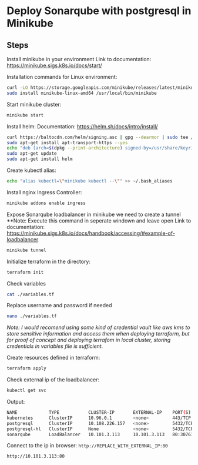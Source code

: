 # Deploy Sonarqube with postgresql in Minikube

## Steps

Install minikube in your environment
Link to documentation: https://minikube.sigs.k8s.io/docs/start/

Installation commands for Linux environment:
```bash
curl -LO https://storage.googleapis.com/minikube/releases/latest/minikube-linux-amd64
sudo install minikube-linux-amd64 /usr/local/bin/minikube
``` 

Start minikube cluster:
```bash
minikube start
```

Install helm:
Documentation: https://helm.sh/docs/intro/install/
```bash
curl https://baltocdn.com/helm/signing.asc | gpg --dearmor | sudo tee /usr/share/keyrings/helm.gpg > /dev/null
sudo apt-get install apt-transport-https --yes
echo "deb [arch=$(dpkg --print-architecture) signed-by=/usr/share/keyrings/helm.gpg] https://baltocdn.com/helm/stable/debian/ all main" | sudo tee /etc/apt/sources.list.d/helm-stable-debian.list
sudo apt-get update
sudo apt-get install helm
```
Create kubectl alias:
```bash
echo "alias kubectl=\"minikube kubectl --\"" >> ~/.bash_aliases
```

Install nginx Ingress Controller:
```bash
minikube addons enable ingress
```

Expose Sonarqube loadbalancer in minikube we need to create a tunnel
**Note: Execute this command in seperate windown and leave open
Link to documentation: https://minikube.sigs.k8s.io/docs/handbook/accessing/#example-of-loadbalancer


```bash
minikube tunnel
```

Initialize terraform in the directory:

```bash
terraform init
```

Check variables
```bash
cat ./variables.tf
```

Replace username and password if needed
```bash
nano ./variables.tf
```

*Note: I would recomend using some kind of credential vault like aws kms to store sensitive information and access them when deploying terraform, but for proof of concept and deploying terrafom in local cluster, storing credentials in variables file is sufficient.*

Create resources defined in terraform:
```bash
terraform apply
```

Check external ip of the loadbalancer:
```bash
kubectl get svc
```
Output:
```bash
NAME            TYPE           CLUSTER-IP       EXTERNAL-IP    PORT(S)                       AGE
kubernetes      ClusterIP      10.96.0.1        <none>         443/TCP                       10h
postgresql      ClusterIP      10.108.226.157   <none>         5432/TCP                      8m48s
postgresql-hl   ClusterIP      None             <none>         5432/TCP                      8m48s
sonarqube       LoadBalancer   10.101.3.113     10.101.3.113   80:30761/TCP,9001:30083/TCP   8m28s
```
Connect to the ip in browser:
`http://REPLACE_WITH_EXTERNAL_IP:80`

`http://10.101.3.113:80`

